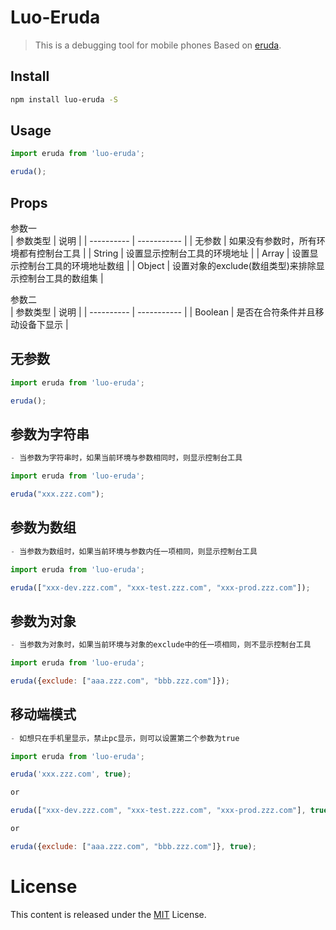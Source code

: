 # Luo-Eruda

> This is a debugging tool for mobile phones Based on [eruda]().


## Install

```bash
npm install luo-eruda -S
```

## Usage

```js
import eruda from 'luo-eruda';

eruda();
```

## Props 
参数一  
| 参数类型 | 说明 |
| ---------- | ----------- |
| 无参数 | 如果没有参数时，所有环境都有控制台工具 |
| String | 设置显示控制台工具的环境地址 |
| Array | 设置显示控制台工具的环境地址数组 |
| Object | 设置对象的exclude(数组类型)来排除显示控制台工具的数组集 |

参数二  
| 参数类型 | 说明 |
| ---------- | ----------- |
| Boolean | 是否在合符条件并且移动设备下显示 |
## 无参数

```js
import eruda from 'luo-eruda';

eruda();
```
## 参数为字符串

```js
- 当参数为字符串时，如果当前环境与参数相同时，则显示控制台工具

import eruda from 'luo-eruda';

eruda("xxx.zzz.com");
```

## 参数为数组

```js
- 当参数为数组时，如果当前环境与参数内任一项相同，则显示控制台工具

import eruda from 'luo-eruda';

eruda(["xxx-dev.zzz.com", "xxx-test.zzz.com", "xxx-prod.zzz.com"]);
```

## 参数为对象

```js
- 当参数为对象时，如果当前环境与对象的exclude中的任一项相同，则不显示控制台工具

import eruda from 'luo-eruda';

eruda({exclude: ["aaa.zzz.com", "bbb.zzz.com"]});
```

## 移动端模式

```js
- 如想只在手机里显示，禁止pc显示，则可以设置第二个参数为true

import eruda from 'luo-eruda';

eruda('xxx.zzz.com', true);

or

eruda(["xxx-dev.zzz.com", "xxx-test.zzz.com", "xxx-prod.zzz.com"], true);

or

eruda({exclude: ["aaa.zzz.com", "bbb.zzz.com"]}, true);
```

# License

This content is released under the [MIT](http://opensource.org/licenses/MIT) License.
